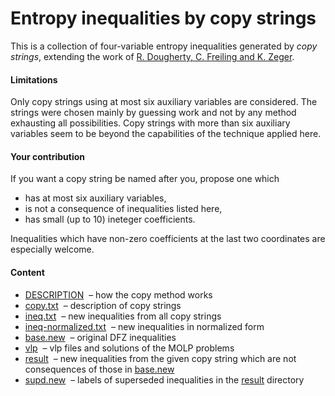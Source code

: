 Entropy inequalities by copy strings
=====================================

This is a collection of four-variable entropy inequalities generated by
*copy strings*, extending the work of
[R. Dougherty, C. Freiling and K. Zeger](http://arxiv.org/pdf/1104.3602v1).

#### Limitations

Only copy strings using at most six auxiliary variables are considered. The
strings were chosen mainly by guessing work and not by any method exhausting
all possibilities. Copy strings with more than six auxiliary variables seem
to be beyond the capabilities of the technique applied here.

#### Your contribution

If you want a copy string be named after you, propose one which
* has at most six auxiliary variables,
* is not a consequence of inequalities listed here,
* has small (up to 10) ineteger coefficients.

Inequalities which have non-zero coefficients at the last two coordinates
are especially welcome.

####  Content

* [DESCRIPTION](DESCRIPTION.md) &nbsp;&ndash; how the copy method works
* [copy.txt](copy.txt) &nbsp;&ndash; description of copy strings
* [ineq.txt](ineq.txt) &nbsp;&ndash; new inequalities from all copy strings
* [ineq-normalized.txt](ineq-normalized.txt) &nbsp;&ndash; new inequalities in normalized form 
* [base.new](base.new) &nbsp;&ndash; original DFZ inequalities
* [vlp](vlp) &nbsp;&ndash; vlp files and solutions of the MOLP problems
* [result](result) &nbsp;&ndash; new inequalities from the given copy string which are not consequences of those in
[base.new](base.new)
* [supd.new](supd.new) &nbsp;&ndash; labels of superseded inequalities in
the [result](result) directory


